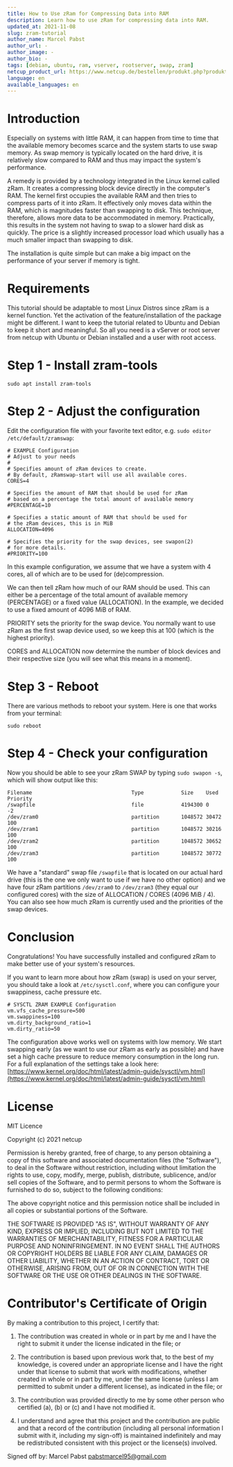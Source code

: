 ```yaml
---
title: How to Use zRam for Compressing Data into RAM
description: Learn how to use zRam for compressing data into RAM.
updated_at: 2021-11-08
slug: zram-tutorial
author_name: Marcel Pabst
author_url: -
author_image: -
author_bio: -
tags: [debian, ubuntu, ram, vserver, rootserver, swap, zram]
netcup_product_url: https://www.netcup.de/bestellen/produkt.php?produkt=2951
language: en
available_languages: en
---
```


# Introduction

Especially on systems with little RAM, it can happen from time to time that the available memory becomes scarce and the system starts to use swap memory. As swap memory is typically located on the hard drive, it is relatively slow compared to RAM and thus may impact the system's performance.

A remedy is provided by a technology integrated in the Linux kernel called zRam. It creates a compressing block device directly in the computer's RAM. The kernel first occupies the available RAM and then tries to compress parts of it into zRam. It effectively only moves data within the RAM, which is magnitudes faster than swapping to disk. This technique, therefore, allows more data to be accommodated in memory. Practically, this results in the system not having to swap to a slower hard disk as quickly. The price is a slightly increased processor load which usually has a much smaller impact than swapping to disk.

The installation is quite simple but can make a big impact on the performance of your server if memory is tight.

# Requirements

This tutorial should be adaptable to most Linux Distros since zRam is a kernel function. Yet the activation of the feature/installation of the package might be different. I want to keep the tutorial related to Ubuntu and Debian to keep it short and meaningful. So all you need is a vServer or root server from netcup with Ubuntu or Debian installed and a user with root access.

# Step 1 - Install zram-tools

```
sudo apt install zram-tools
```

# Step 2 - Adjust the configuration

Edit the configuration file with your favorite text editor, e.g. `sudo editor /etc/default/zramswap`:

```
# EXAMPLE Configuration
# Adjust to your needs
#
# Specifies amount of zRam devices to create.
# By default, zRamswap-start will use all available cores.
CORES=4

# Specifies the amount of RAM that should be used for zRam
# based on a percentage the total amount of available memory
#PERCENTAGE=10

# Specifies a static amount of RAM that should be used for
# the zRam devices, this is in MiB
ALLOCATION=4096

# Specifies the priority for the swap devices, see swapon(2)
# for more details.
#PRIORITY=100
```

In this example configuration, we assume that we have a system with 4 cores, all of which are to be used for (de)compression.

We can then tell zRam how much of our RAM should be used. This can either be a percentage of the total amount of available memory (PERCENTAGE) or a fixed value (ALLOCATION). In the example, we decided to use a fixed amount of 4096 MiB of RAM.

PRIORITY sets the priority for the swap device. You normally want to use zRam as the first swap device used, so we keep this at 100 (which is the highest priority).

CORES and ALLOCATION now determine the number of block devices and their respective size (you will see what this means in a moment).

# Step 3 - Reboot

There are various methods to reboot your system. Here is one that works from your terminal:

```
sudo reboot
```

# Step 4 - Check your configuration

Now you should be able to see your zRam SWAP by typing `sudo swapon -s`, which will show output like this:

```
Filename                                Type            Size    Used    Priority
/swapfile                               file            4194300 0       -2
/dev/zram0                              partition       1048572 30472   100
/dev/zram1                              partition       1048572 30216   100
/dev/zram2                              partition       1048572 30652   100
/dev/zram3                              partition       1048572 30772   100
```

We have a "standard" swap file `/swapfile` that is located on our actual hard drive (this is the one we only want to use if we have no other option) and we have four zRam partitions `/dev/zram0` to `/dev/zram3` (they equal our configured cores) with the size of ALLOCATION / CORES (4096 MiB / 4). You can also see how much zRam is currently used and the priorities of the swap devices.

# Conclusion

Congratulations! You have successfully installed and configured zRam to make better use of your system's resources.

If you want to learn more about how zRam (swap) is used on your server, you should take a look at `/etc/sysctl.conf`, where you can configure your swappiness, cache pressure etc.

```
# SYSCTL ZRAM EXAMPLE Configuration
vm.vfs_cache_pressure=500
vm.swappiness=100
vm.dirty_background_ratio=1
vm.dirty_ratio=50
```

The configuration above works well on systems with low memory. We start swapping early (as we want to use our zRam as early as possible) and have set a high cache pressure to reduce memory consumption in the long run. For a full explanation of the settings take a look here: [https://www.kernel.org/doc/html/latest/admin-guide/sysctl/vm.html](https://www.kernel.org/doc/html/latest/admin-guide/sysctl/vm.html)

# License

MIT Licence

Copyright (c) 2021 netcup

Permission is hereby granted, free of charge, to any person obtaining a copy
of this software and associated documentation files (the "Software"), to deal
in the Software without restriction, including without limitation the rights
to use, copy, modify, merge, publish, distribute, sublicence, and/or sell
copies of the Software, and to permit persons to whom the Software is
furnished to do so, subject to the following conditions:

The above copyright notice and this permission notice shall be included in all
copies or substantial portions of the Software.

THE SOFTWARE IS PROVIDED "AS IS", WITHOUT WARRANTY OF ANY KIND, EXPRESS OR
IMPLIED, INCLUDING BUT NOT LIMITED TO THE WARRANTIES OF MERCHANTABILITY,
FITNESS FOR A PARTICULAR PURPOSE AND NONINFRINGEMENT. IN NO EVENT SHALL THE
AUTHORS OR COPYRIGHT HOLDERS BE LIABLE FOR ANY CLAIM, DAMAGES OR OTHER
LIABILITY, WHETHER IN AN ACTION OF CONTRACT, TORT OR OTHERWISE, ARISING FROM,
OUT OF OR IN CONNECTION WITH THE SOFTWARE OR THE USE OR OTHER DEALINGS IN THE
SOFTWARE.

# Contributor's Certificate of Origin

By making a contribution to this project, I certify that:

1.  The contribution was created in whole or in part by me and I have the right to submit it under the license indicated in the file; or

2.  The contribution is based upon previous work that, to the best of my knowledge, is covered under an appropriate license and I have the right under that license to submit that work with modifications, whether created in whole or in part by me, under the same license (unless I am permitted to submit under a different license), as indicated in the file; or

3.  The contribution was provided directly to me by some other person who certified (a), (b) or (c) and I have not modified it.

4.  I understand and agree that this project and the contribution are public and that a record of the contribution (including all personal information I submit with it, including my sign-off) is maintained indefinitely and may be redistributed consistent with this project or the license(s) involved.

Signed off by: Marcel Pabst [pabstmarcel95@gmail.com](mailto:pabstmarcel95@gmail.com)
